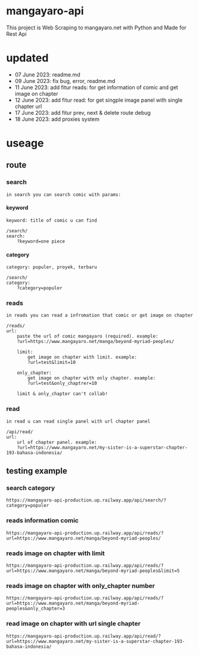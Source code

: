 # mangayaro-api

This project is Web Scraping to mangayaro.net with Python and Made for Rest Api

# updated

- 07 June 2023: readme.md
- 09 June 2023: fix bug, error, readme.md
- 11 June 2023: add fitur reads: for get information of comic and get image on chapter
- 12 June 2023: add fitur read: for get singple image panel with single chapter url
- 17 June 2023: add fitur prev, next & delete route debug
- 18 June 2023: add proxies system

# useage

## route

### search

`in search you can search comic with params:`

#### keyword

`keyword: title of comic u can find`

```
/search/
search:
    ?keyword=one piece
```

#### category

`category: populer, proyek, terbaru`

```
/search/
category:
    ?category=populer
```

### reads

`in reads you can read a infromation that comic or get image on chapter`

```
/reads/
url:
    paste the url of comic mangayaro (required). example:
    ?url=https://www.mangayaro.net/manga/beyond-myriad-peoples/

    limit:
        get image on chapter with limit. example:
        ?url=test&limit=10

    only_chapter:
        get image on chapter with only chapter. example:
        ?url=test&only_chaptrer=10

    limit & only_chapter can't collab!
```

### read

`in read u can read single panel with url chapter panel`

```
/api/read/
url:
    url of chapter panel. example:
    ?url=https://www.mangayaro.net/my-sister-is-a-superstar-chapter-193-bahasa-indonesia/
```

## testing example

### search category

```
https://mangayaro-api-production.up.railway.app/api/search/?category=populer
```

### reads information comic

```
https://mangayaro-api-production.up.railway.app/api/reads/?url=https://www.mangayaro.net/manga/beyond-myriad-peoples/
```

### reads image on chapter with limit

```
https://mangayaro-api-production.up.railway.app/api/reads/?url=https://www.mangayaro.net/manga/beyond-myriad-peoples&limit=5
```

### reads image on chapter with only_chapter number

```
https://mangayaro-api-production.up.railway.app/api/reads/?url=https://www.mangayaro.net/manga/beyond-myriad-peoples&only_chapter=3
```

### read image on chapter with url single chapter

```
https://mangayaro-api-production.up.railway.app/api/read/?url=https://www.mangayaro.net/my-sister-is-a-superstar-chapter-193-bahasa-indonesia/
```
